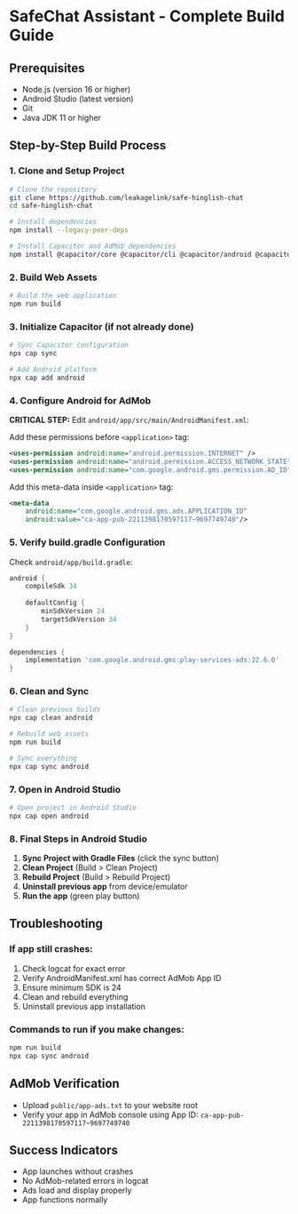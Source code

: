 
# SafeChat Assistant - Complete Build Guide

## Prerequisites
- Node.js (version 16 or higher)
- Android Studio (latest version)
- Git
- Java JDK 11 or higher

## Step-by-Step Build Process

### 1. Clone and Setup Project
```bash
# Clone the repository
git clone https://github.com/leakagelink/safe-hinglish-chat
cd safe-hinglish-chat

# Install dependencies
npm install --legacy-peer-deps

# Install Capacitor and AdMob dependencies
npm install @capacitor/core @capacitor/cli @capacitor/android @capacitor-community/admob
```

### 2. Build Web Assets
```bash
# Build the web application
npm run build
```

### 3. Initialize Capacitor (if not already done)
```bash
# Sync Capacitor configuration
npx cap sync

# Add Android platform
npx cap add android
```

### 4. Configure Android for AdMob

**CRITICAL STEP:** Edit `android/app/src/main/AndroidManifest.xml`:

Add these permissions before `<application>` tag:
```xml
<uses-permission android:name="android.permission.INTERNET" />
<uses-permission android:name="android.permission.ACCESS_NETWORK_STATE" />
<uses-permission android:name="com.google.android.gms.permission.AD_ID" />
```

Add this meta-data inside `<application>` tag:
```xml
<meta-data
    android:name="com.google.android.gms.ads.APPLICATION_ID"
    android:value="ca-app-pub-2211398170597117~9697749740"/>
```

### 5. Verify build.gradle Configuration

Check `android/app/build.gradle`:
```gradle
android {
    compileSdk 34
    
    defaultConfig {
        minSdkVersion 24
        targetSdkVersion 34
    }
}

dependencies {
    implementation 'com.google.android.gms:play-services-ads:22.6.0'
}
```

### 6. Clean and Sync
```bash
# Clean previous builds
npx cap clean android

# Rebuild web assets
npm run build

# Sync everything
npx cap sync android
```

### 7. Open in Android Studio
```bash
# Open project in Android Studio
npx cap open android
```

### 8. Final Steps in Android Studio
1. **Sync Project with Gradle Files** (click the sync button)
2. **Clean Project** (Build > Clean Project)
3. **Rebuild Project** (Build > Rebuild Project)
4. **Uninstall previous app** from device/emulator
5. **Run the app** (green play button)

## Troubleshooting

### If app still crashes:
1. Check logcat for exact error
2. Verify AndroidManifest.xml has correct AdMob App ID
3. Ensure minimum SDK is 24
4. Clean and rebuild everything
5. Uninstall previous app installation

### Commands to run if you make changes:
```bash
npm run build
npx cap sync android
```

## AdMob Verification
- Upload `public/app-ads.txt` to your website root
- Verify your app in AdMob console using App ID: `ca-app-pub-2211398170597117~9697749740`

## Success Indicators
- App launches without crashes
- No AdMob-related errors in logcat
- Ads load and display properly
- App functions normally
